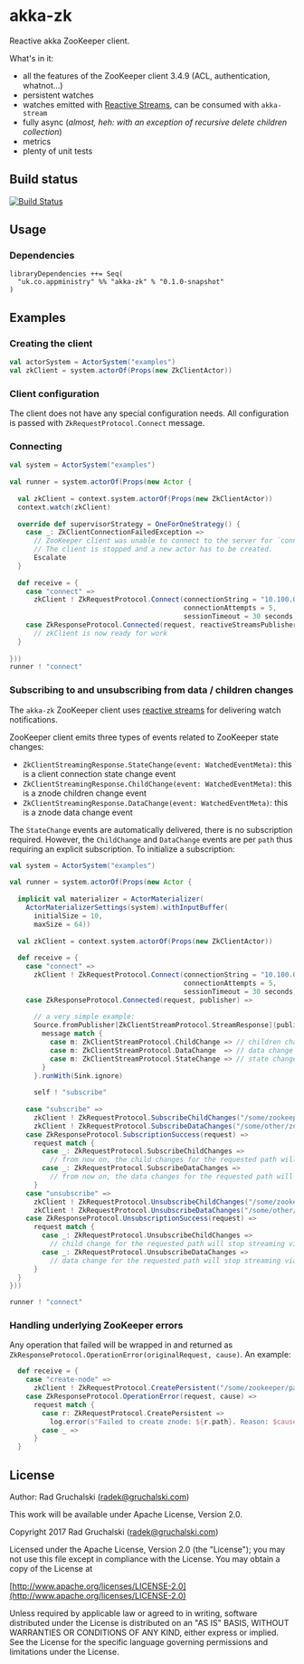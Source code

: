 # akka-zk

Reactive akka ZooKeeper client.

What's in it:

 - all the features of the ZooKeeper client 3.4.9 (ACL, authentication, whatnot...)
 - persistent watches
 - watches emitted with [Reactive Streams](https://github.com/reactive-streams/reactive-streams-jvm), can be consumed with `akka-stream`
 - fully async (*almost, heh: with an exception of recursive delete children collection*)
 - metrics
 - plenty of unit tests

## Build status

[![Build Status](https://travis-ci.org/AppMinistry/akka-zk.svg?branch=master)](https://travis-ci.org/AppMinistry/akka-zk)

## Usage

### Dependencies

    libraryDependencies ++= Seq(
      "uk.co.appministry" %% "akka-zk" % "0.1.0-snapshot"
    )

## Examples

### Creating the client

```scala
val actorSystem = ActorSystem("examples")
val zkClient = system.actorOf(Props(new ZkClientActor))
```
    
### Client configuration

The client does not have any special configuration needs. All configuration is passed with `ZkRequestProtocol.Connect` message.

### Connecting

```scala
val system = ActorSystem("examples")
 
val runner = system.actorOf(Props(new Actor {
  
  val zkClient = context.system.actorOf(Props(new ZkClientActor))
  context.watch(zkClient)
  
  override def supervisorStrategy = OneForOneStrategy() {
    case _: ZkClientConnectionFailedException =>
      // ZooKeeper client was unable to connect to the server for `connectionAttempts` times.
      // The client is stopped and a new actor has to be created.
      Escalate
  }
  
  def receive = {
    case "connect" =>
      zkClient ! ZkRequestProtocol.Connect(connectionString = "10.100.0.21:2181",
                                           connectionAttempts = 5,
                                           sessionTimeout = 30 seconds)
    case ZkResponseProtocol.Connected(request, reactiveStreamsPublisher) =>
      // zkClient is now ready for work
  }
  
}))
runner ! "connect"
```

### Subscribing to and unsubscribing from data / children changes

The `akka-zk` ZooKeeper client uses [reactive streams](https://github.com/reactive-streams/reactive-streams-jvm) for delivering watch notifications.

ZooKeeper client emits three types of events related to ZooKeeper state changes:

- `ZkClientStreamingResponse.StateChange(event: WatchedEventMeta)`: this is a client connection state change event
- `ZkClientStreamingResponse.ChildChange(event: WatchedEventMeta)`: this is a znode children change event
- `ZkClientStreamingResponse.DataChange(event: WatchedEventMeta)`: this is a znode data change event

The `StateChange` events are automatically delivered, there is no subscription required. However, the `ChildChange` and `DataChange` events 
are per `path` thus requiring an explicit subscription. To initialize a subscription:

```scala
val system = ActorSystem("examples")
 
val runner = system.actorOf(Props(new Actor {
  
  implicit val materializer = ActorMaterializer(
    ActorMaterializerSettings(system).withInputBuffer(
      initialSize = 10,
      maxSize = 64))
  
  val zkClient = context.system.actorOf(Props(new ZkClientActor))
  
  def receive = {
    case "connect" =>
      zkClient ! ZkRequestProtocol.Connect(connectionString = "10.100.0.21:2181",
                                           connectionAttempts = 5,
                                           sessionTimeout = 30 seconds)
    case ZkResponseProtocol.Connected(request, publisher) =>
      
      // a very simple example:
      Source.fromPublisher[ZkClientStreamProtocol.StreamResponse](publisher).map { message =>
        message match {
          case m: ZkClientStreamProtocol.ChildChange => // children change event
          case m: ZkClientStreamProtocol.DataChange  => // data change event
          case m: ZkClientStreamProtocol.StateChange => // state change event
        }
      }.runWith(Sink.ignore)
      
      self ! "subscribe"
      
    case "subscribe" =>
      zkClient ! ZkRequestProtocol.SubscribeChildChanges("/some/zookeeper/path")
      zkClient ! ZkRequestProtocol.SubscribeDataChanges("/some/other/zookeeper/path")
    case ZkResponseProtocol.SubscriptionSuccess(request) =>
      request match {
        case _: ZkRequestProtocol.SubscribeChildChanges =>
          // from now on, the child changes for the requested path will be streaming via the Source
        case _: ZkRequestProtocol.SubscribeDataChanges =>
          // from now on, the data changes for the requested path will be streaming via the Source
      }
    case "unsubscribe" =>
      zkClient ! ZkRequestProtocol.UnsubscribeChildChanges("/some/zookeeper/path")
      zkClient ! ZkRequestProtocol.UnsubscribeDataChanges("/some/other/zookeeper/path")
    case ZkResponseProtocol.UnsubscriptionSuccess(request) =>
      request match {
        case _: ZkRequestProtocol.UnsubscribeChildChanges =>
          // child change for the requested path will stop streaming via the Flow
        case _: ZkRequestProtocol.UnsubscribeDataChanges =>
          // data change for the requested path will stop streaming via the Flow
      }
  }
}))

runner ! "connect"
```

### Handling underlying ZooKeeper errors

Any operation that failed will be wrapped in and returned as `ZkResponseProtocol.OperationError(originalRequest, cause)`. An example:

```scala
  def receive = {
    case "create-node" =>
      zkClient ! ZkRequestProtocol.CreatePersistent("/some/zookeeper/path/for/which/the/parent/does/not/exist")
    case ZkResponseProtocol.OperationError(request, cause) =>
      request match {
        case r: ZkRequestProtocol.CreatePersistent =>
          log.error(s"Failed to create znode: ${r.path}. Reason: $cause.")
        case _ =>
      }
  }
```

## License

Author: Rad Gruchalski (radek@gruchalski.com)

This work will be available under Apache License, Version 2.0.

Copyright 2017 Rad Gruchalski (radek@gruchalski.com)

Licensed under the Apache License, Version 2.0 (the "License");
you may not use this file except in compliance with the License. You may obtain a copy of the License at

[http://www.apache.org/licenses/LICENSE-2.0](http://www.apache.org/licenses/LICENSE-2.0)

Unless required by applicable law or agreed to in writing, software distributed under the License is distributed on an "AS IS" BASIS, WITHOUT WARRANTIES OR CONDITIONS OF ANY KIND, either express or implied. See the License for the specific language governing permissions and limitations under the License.